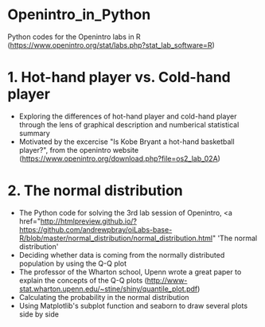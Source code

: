 # Openintro_in_Python
Python codes for the Openintro labs in R (https://www.openintro.org/stat/labs.php?stat_lab_software=R)

# 1. Hot-hand player vs. Cold-hand player 
* Exploring the differences of hot-hand player and cold-hand player through the lens of graphical description and numberical statistical summary
* Motivated by the excercise "Is Kobe Bryant a hot-hand basketball player?", from the openintro website (https://www.openintro.org/download.php?file=os2_lab_02A)

# 2. The normal distribution
* The Python code for solving the 3rd lab session of Openintro, <a href="http://htmlpreview.github.io/?https://github.com/andrewpbray/oiLabs-base-R/blob/master/normal_distribution/normal_distribution.html" 'The normal distribution' </a>
* Deciding whether data is coming from the normally distributed population by using the Q-Q plot
* The professor of the Wharton school, Upenn wrote a great paper to explain the concepts of the Q-Q plots (http://www-stat.wharton.upenn.edu/~stine/shiny/quantile_plot.pdf)
* Calculating the probability in the normal distribution
* Using Matplotlib's subplot function and seaborn to draw several plots side by side
